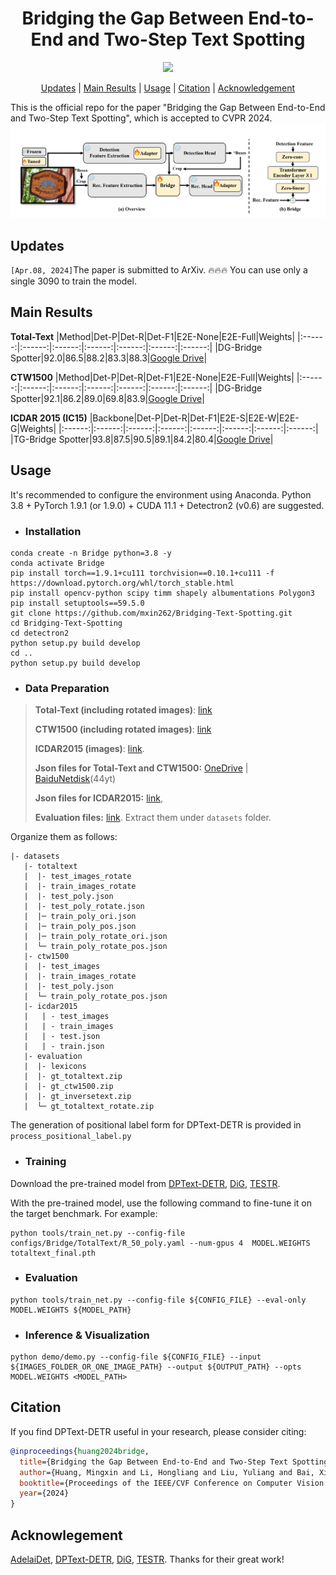 <h1 align="center"> Bridging the Gap Between End-to-End and Two-Step Text Spotting </h1> 

<p align="center">
<a href="https://arxiv.org/pdf/xxxxxxxx.pdf"><img src="https://img.shields.io/badge/arXiv-Paper-<color>"></a>
</p>

<p align="center">
  <a href="#Updates">Updates</a> |
  <a href="#Main Results">Main Results</a> |
  <a href="#Usage">Usage</a> |
  <a href="#Citation">Citation</a> |
  <a href="#Acknowledgment">Acknowledgement</a>
</p >
This is the official repo for the paper "Bridging the Gap Between End-to-End and Two-Step Text Spotting", which is accepted to CVPR 2024.

<img src="./figs/bridge_text_spotting.png" alt="image" style="zoom:50%;" />

## Updates
`[Apr.08, 2024]`The paper is submitted to ArXiv. 🔥🔥🔥 You can use only a single 3090 to train the model.

## Main Results

**Total-Text**
|Method|Det-P|Det-R|Det-F1|E2E-None|E2E-Full|Weights|
|:------:|:------:|:------:|:------:|:------:|:------:|:------:|
|DG-Bridge Spotter|92.0|86.5|88.2|83.3|88.3|[Google Drive](https://drive.google.com/file/d/15GnzJx_Cd0gKHGUzam5zcEFiPwbBOT-D/view?usp=sharing)|

**CTW1500**
|Method|Det-P|Det-R|Det-F1|E2E-None|E2E-Full|Weights|
|:------:|:------:|:------:|:------:|:------:|:------:|:------:|
|DG-Bridge Spotter|92.1|86.2|89.0|69.8|83.9|[Google Drive](https://drive.google.com/file/d/1_7WuMHH2x14ScHHEHWCymdUoxhQSjR84/view?usp=sharing)|

**ICDAR 2015 (IC15)**
|Backbone|Det-P|Det-R|Det-F1|E2E-S|E2E-W|E2E-G|Weights|
|:------:|:------:|:------:|:------:|:------:|:------:|:------:|:------:|
|TG-Bridge Spotter|93.8|87.5|90.5|89.1|84.2|80.4|[Google Drive](https://drive.google.com/file/d/1w49lAUGIBRF9EtXQEhh_Tl02k-7pRkp_/view?usp=sharing)|



## Usage

It's recommended to configure the environment using Anaconda. Python 3.8 + PyTorch 1.9.1 (or 1.9.0) + CUDA 11.1 + Detectron2 (v0.6) are suggested.

- ### Installation
```
conda create -n Bridge python=3.8 -y
conda activate Bridge
pip install torch==1.9.1+cu111 torchvision==0.10.1+cu111 -f https://download.pytorch.org/whl/torch_stable.html
pip install opencv-python scipy timm shapely albumentations Polygon3
pip install setuptools==59.5.0
git clone https://github.com/mxin262/Bridging-Text-Spotting.git
cd Bridging-Text-Spotting
cd detectron2
python setup.py build develop
cd ..
python setup.py build develop
```

- ### Data Preparation

>**Total-Text (including rotated images)**: [link](https://1drv.ms/u/s!AimBgYV7JjTlgccOW1TUlgm64M0yRA?e=jwY6b1)
>
>**CTW1500 (including rotated images)**: [link](https://1drv.ms/u/s!AimBgYV7JjTlgccPGEv4DkiUl23MEg?e=44CtL6)
>
>**ICDAR2015 (images)**: [link](https://ucsdcloud-my.sharepoint.com/:u:/g/personal/xiz102_ucsd_edu/EWgEM5BSRjBEua4B_qLrGR0BaombUL8K3d23ldXOb7wUNA?e=7VzH34).
>
>**Json files for Total-Text and CTW1500:** [OneDrive](https://1drv.ms/u/s!AimBgYV7JjTlgccNWKEMwwbJO4TYQw?e=ridXPV) | [BaiduNetdisk](https://pan.baidu.com/s/1bDE1z6c7z6wCTY5W-jJ3Qw)(44yt)
>
>**Json files for ICDAR2015:** [link](https://ucsdcloud-my.sharepoint.com/:u:/g/personal/xiz102_ucsd_edu/ES4aqkvamlJAgiPNFJuYkX4BLo-5cDx9TD_6pnMJnVhXpw?e=tu9D8t),
> 
>**Evaluation files:** [link](https://ucsdcloud-my.sharepoint.com/:u:/g/personal/xiz102_ucsd_edu/Ea5oF7VFoe5NngUoPmLTerQBMdiVUhHcx2pPu3Q5p3hZvg?e=2NJNWh). Extract them under `datasets` folder.

Organize them as follows:
```
|- datasets
   |- totaltext
   |  |- test_images_rotate
   |  |- train_images_rotate
   |  |- test_poly.json
   |  |- test_poly_rotate.json
   |  |─ train_poly_ori.json
   |  |─ train_poly_pos.json
   |  |─ train_poly_rotate_ori.json
   |  └─ train_poly_rotate_pos.json
   |- ctw1500
   |  |- test_images
   |  |- train_images_rotate
   |  |- test_poly.json
   |  └─ train_poly_rotate_pos.json
   |- icdar2015
   |   | - test_images
   |   | - train_images
   |   | - test.json
   |   | - train.json
   |- evaluation
   |  |- lexicons
   |  |- gt_totaltext.zip
   |  |- gt_ctw1500.zip
   |  |- gt_inversetext.zip
   |  └─ gt_totaltext_rotate.zip
```

The generation of positional label form for DPText-DETR is provided in `process_positional_label.py`

- ### Training
Download the pre-trained model from [DPText-DETR](https://github.com/ymy-k/DPText-DETR/tree/main), [DiG](https://github.com/ayumiymk/DiG), [TESTR](https://github.com/mlpc-ucsd/TESTR/tree/main).

With the pre-trained model, use the following command to fine-tune it on the target benchmark. For example:

```
python tools/train_net.py --config-file configs/Bridge/TotalText/R_50_poly.yaml --num-gpus 4  MODEL.WEIGHTS totaltext_final.pth
```

- ### Evaluation
```
python tools/train_net.py --config-file ${CONFIG_FILE} --eval-only MODEL.WEIGHTS ${MODEL_PATH}
```

- ### Inference & Visualization
```
python demo/demo.py --config-file ${CONFIG_FILE} --input ${IMAGES_FOLDER_OR_ONE_IMAGE_PATH} --output ${OUTPUT_PATH} --opts MODEL.WEIGHTS <MODEL_PATH>
```

## Citation

If you find DPText-DETR useful in your research, please consider citing:
```bibtex
@inproceedings{huang2024bridge,
  title={Bridging the Gap Between End-to-End and Two-Step Text Spotting},
  author={Huang, Mingxin and Li, Hongliang and Liu, Yuliang and Bai, Xiang and Jin, Lianwen},
  booktitle={Proceedings of the IEEE/CVF Conference on Computer Vision and Pattern Recognition},
  year={2024}
}
```

## Acknowlegement
[AdelaiDet](https://github.com/aim-uofa/AdelaiDet), [DPText-DETR](https://github.com/ymy-k/DPText-DETR/tree/main), [DiG](https://github.com/ayumiymk/DiG), [TESTR](https://github.com/mlpc-ucsd/TESTR/tree/main). Thanks for their great work!

